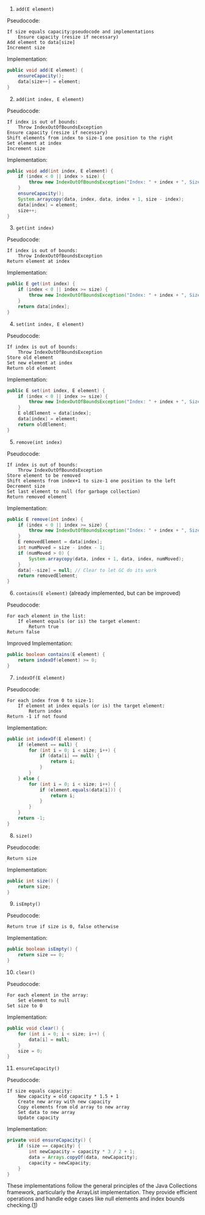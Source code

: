 1. `add(E element)`

Pseudocode:
```
If size equals capacity:pseudocode and implementations
    Ensure capacity (resize if necessary)
Add element to data[size]
Increment size
```

Implementation:
```java:ArrayListsOverridenCustomMethods/MyArrayList.java
public void add(E element) {
    ensureCapacity();
    data[size++] = element;
}
```

2. `add(int index, E element)`

Pseudocode:
```
If index is out of bounds:
    Throw IndexOutOfBoundsException
Ensure capacity (resize if necessary)
Shift elements from index to size-1 one position to the right
Set element at index
Increment size
```

Implementation:
```java:ArrayListsOverridenCustomMethods/MyArrayList.java
public void add(int index, E element) {
    if (index < 0 || index > size) {
        throw new IndexOutOfBoundsException("Index: " + index + ", Size: " + size);
    }
    ensureCapacity();
    System.arraycopy(data, index, data, index + 1, size - index);
    data[index] = element;
    size++;
}
```

3. `get(int index)`

Pseudocode:
```
If index is out of bounds:
    Throw IndexOutOfBoundsException
Return element at index
```

Implementation:
```java:ArrayListsOverridenCustomMethods/MyArrayList.java
public E get(int index) {
    if (index < 0 || index >= size) {
        throw new IndexOutOfBoundsException("Index: " + index + ", Size: " + size);
    }
    return data[index];
}
```

4. `set(int index, E element)`

Pseudocode:
```
If index is out of bounds:
    Throw IndexOutOfBoundsException
Store old element
Set new element at index
Return old element
```

Implementation:
```java:ArrayListsOverridenCustomMethods/MyArrayList.java
public E set(int index, E element) {
    if (index < 0 || index >= size) {
        throw new IndexOutOfBoundsException("Index: " + index + ", Size: " + size);
    }
    E oldElement = data[index];
    data[index] = element;
    return oldElement;
}
```

5. `remove(int index)`

Pseudocode:
```
If index is out of bounds:
    Throw IndexOutOfBoundsException
Store element to be removed
Shift elements from index+1 to size-1 one position to the left
Decrement size
Set last element to null (for garbage collection)
Return removed element
```

Implementation:
```java:ArrayListsOverridenCustomMethods/MyArrayList.java
public E remove(int index) {
    if (index < 0 || index >= size) {
        throw new IndexOutOfBoundsException("Index: " + index + ", Size: " + size);
    }
    E removedElement = data[index];
    int numMoved = size - index - 1;
    if (numMoved > 0) {
        System.arraycopy(data, index + 1, data, index, numMoved);
    }
    data[--size] = null; // Clear to let GC do its work
    return removedElement;
}
```

6. `contains(E element)` (already implemented, but can be improved)

Pseudocode:
```
For each element in the list:
    If element equals (or is) the target element:
        Return true
Return false
```

Improved Implementation:
```java:ArrayListsOverridenCustomMethods/MyArrayList.java
public boolean contains(E element) {
    return indexOf(element) >= 0;
}
```

7. `indexOf(E element)`

Pseudocode:
```
For each index from 0 to size-1:
    If element at index equals (or is) the target element:
        Return index
Return -1 if not found
```

Implementation:
```java:ArrayListsOverridenCustomMethods/MyArrayList.java
public int indexOf(E element) {
    if (element == null) {
        for (int i = 0; i < size; i++) {
            if (data[i] == null) {
                return i;
            }
        }
    } else {
        for (int i = 0; i < size; i++) {
            if (element.equals(data[i])) {
                return i;
            }
        }
    }
    return -1;
}
```

8. `size()`

Pseudocode:
```
Return size
```

Implementation:
```java:ArrayListsOverridenCustomMethods/MyArrayList.java
public int size() {
    return size;
}
```

9. `isEmpty()`

Pseudocode:
```
Return true if size is 0, false otherwise
```

Implementation:
```java:ArrayListsOverridenCustomMethods/MyArrayList.java
public boolean isEmpty() {
    return size == 0;
}
```

10. `clear()`

Pseudocode:
```
For each element in the array:
    Set element to null
Set size to 0
```

Implementation:
```java:ArrayListsOverridenCustomMethods/MyArrayList.java
public void clear() {
    for (int i = 0; i < size; i++) {
        data[i] = null;
    }
    size = 0;
}
```

11. `ensureCapacity()`

Pseudocode:
```
If size equals capacity:
    New capacity = old capacity * 1.5 + 1
    Create new array with new capacity
    Copy elements from old array to new array
    Set data to new array
    Update capacity
```

Implementation:
```java:ArrayListsOverridenCustomMethods/MyArrayList.java
private void ensureCapacity() {
    if (size == capacity) {
        int newCapacity = capacity * 3 / 2 + 1;
        data = Arrays.copyOf(data, newCapacity);
        capacity = newCapacity;
    }
}
```

These implementations follow the general principles of the Java Collections framework, particularly the ArrayList implementation. They provide efficient operations and handle edge cases like null elements and index bounds checking.([1](https://docs.oracle.com/en%2Fjava%2Fjavase%2F22%2Fdocs%2Fapi%2F%2F/java.base/java/util/doc-files/coll-overview.html))